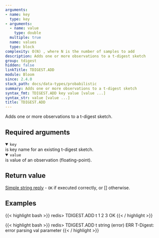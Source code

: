 ```yaml
---
arguments:
- name: key
  type: key
- arguments:
  - name: value
    type: double
  multiple: true
  name: values
  type: block
complexity: O(N) , where N is the number of samples to add
description: Adds one or more observations to a t-digest sketch
group: tdigest
hidden: false
linkTitle: TDIGEST.ADD
module: Bloom
since: 2.4.0
stack_path: docs/data-types/probabilistic
summary: Adds one or more observations to a t-digest sketch
syntax_fmt: TDIGEST.ADD key value [value ...]
syntax_str: value [value ...]
title: TDIGEST.ADD
---
```

Adds one or more observations to a t-digest sketch.

## Required arguments

<details open><summary><code>key</code></summary> 
is key name for an existing t-digest sketch.
</details>

<details open><summary><code>value</code></summary> 
is value of an observation (floating-point).
</details>

## Return value

[Simple string reply](/docs/reference/protocol-spec#simple-strings) - `OK` if executed correctly, or [] otherwise.

## Examples

{{< highlight bash >}}
redis> TDIGEST.ADD t 1 2 3
OK
{{< / highlight >}}

{{< highlight bash >}}
redis> TDIGEST.ADD t string
(error) ERR T-Digest: error parsing val parameter
{{< / highlight >}}
